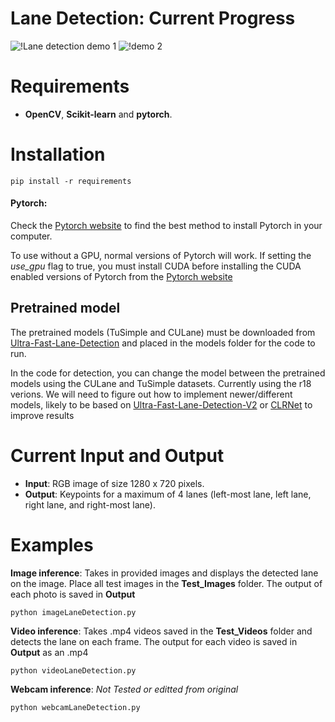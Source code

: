 # Lane Detection: Current Progress

![!Lane detection demo 1](https://github.com/ryanbaker77/lane-detection/blob/main/demos/LDgit1.gif)
![!demo 2](https://github.com/ryanbaker77/lane-detection/blob/main/demos/LDgit2.gif)


# Requirements

 * **OpenCV**, **Scikit-learn** and **pytorch**.
 
# Installation
```
pip install -r requirements
```

#### Pytorch:
Check the [Pytorch website](https://pytorch.org/) to find the best method to install Pytorch in your computer.

To use without a GPU, normal versions of Pytorch will work. If setting the *use_gpu* flag to true, you must
install CUDA before installing the CUDA enabled versions of Pytorch from the [Pytorch website](https://pytorch.org/)

## Pretrained model

The pretrained models (TuSimple and CULane) must be downloaded from [Ultra-Fast-Lane-Detection](https://github.com/cfzd/Ultra-Fast-Lane-Detection) and placed in the models folder for the code to run. 

In the code for detection, you can change the model between the pretrained models using the CULane and TuSimple datasets. Currently using the r18 verions.
We will need to figure out how to implement newer/different models, likely to be based on [Ultra-Fast-Lane-Detection-V2](https://github.com/cfzd/Ultra-Fast-Lane-Detection-v2) or [CLRNet](https://github.com/Turoad/CLRNet) to improve results


# Current Input and Output

* **Input**: RGB image of size 1280 x 720 pixels.
* **Output**: Keypoints for a maximum of 4 lanes (left-most lane, left lane, right lane, and right-most lane).
 



# Examples

 **Image inference**: Takes in provided images and displays the detected lane on the image. Place all test images in the **Test_Images** folder. The output of each photo is saved in **Output**
 
 ```
 python imageLaneDetection.py 
 ```
 
**Video inference**: Takes .mp4 videos saved in the **Test_Videos** folder and detects the lane on each frame. The output for each video is saved in **Output** as an .mp4
 
 ```
 python videoLaneDetection.py
 ```

**Webcam inference**: *Not Tested or editted from original*
 
 ```
 python webcamLaneDetection.py
 ```

